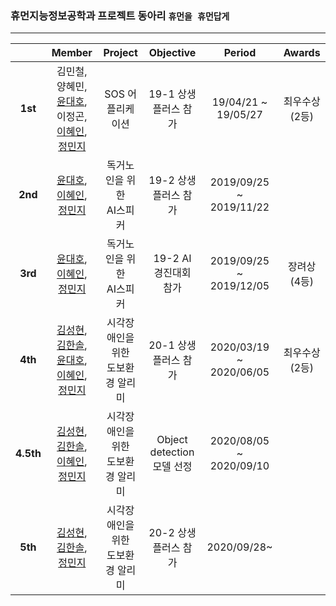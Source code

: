 ### 휴먼지능정보공학과 프로젝트 동아리 `휴먼을 휴먼답게`

---

||Member|Project|Objective|Period|Awards|
|:---:|:---:|:---:|:---:|:---:|:---:|
|**1st**|김민철, 양혜민, [윤대호](https://github.com/201810788),<br>이정곤, [이혜인](https://github.com/hyeinlee725), [정민지](https://github.com/minji-o-j)|SOS 어플리케이션|19-1 상생플러스 참가|19/04/21 ~ 19/05/27|최우수상(2등)|
|**2nd**|[윤대호](https://github.com/201810788), [이혜인](https://github.com/hyeinlee725), [정민지](https://github.com/minji-o-j)|독거노인을 위한<br>AI스피커|19-2 상생플러스 참가|2019/09/25 ~ 2019/11/22||
|**3rd**|[윤대호](https://github.com/201810788), [이혜인](https://github.com/hyeinlee725), [정민지](https://github.com/minji-o-j)|독거노인을 위한<br>AI스피커|19-2 AI 경진대회 참가|2019/09/25 ~ 2019/12/05|장려상(4등)|
|**4th**|[김성현](https://github.com/Seong-Hyun-0224), [김한솔](https://github.com/hansol0118), [윤대호](https://github.com/201810788),<br>[이혜인](https://github.com/hyeinlee725), [정민지](https://github.com/minji-o-j)|시각장애인을 위한<br>도보환경 알리미|20-1 상생플러스 참가|2020/03/19 ~ 2020/06/05|최우수상(2등)|
|**4.5th**|[김성현](https://github.com/Seong-Hyun-0224), [김한솔](https://github.com/hansol0118),<br>[이혜인](https://github.com/hyeinlee725), [정민지](https://github.com/minji-o-j)|시각장애인을 위한<br>도보환경 알리미|Object detection 모델 선정|2020/08/05 ~ 2020/09/10||
|**5th**|[김성현](https://github.com/Seong-Hyun-0224), [김한솔](https://github.com/hansol0118), [정민지](https://github.com/minji-o-j)|시각장애인을 위한<br>도보환경 알리미|20-2 상생플러스 참가|2020/09/28~||

